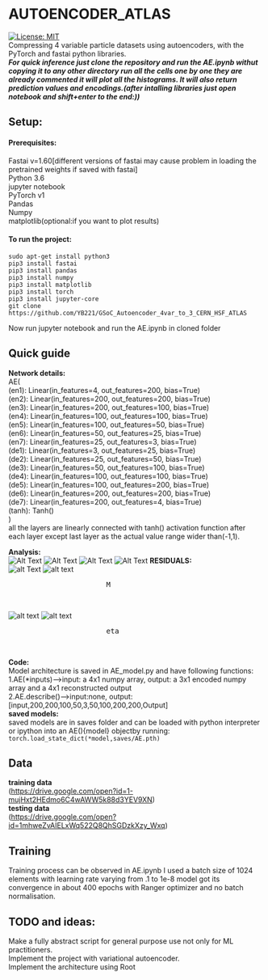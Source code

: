 # AUTOENCODER_ATLAS
[![License: MIT](https://img.shields.io/badge/License-MIT-yellow.svg)](https://opensource.org/licenses/MIT)<br />
Compressing 4 variable particle datasets using autoencoders, with the PyTorch and fastai python libraries.<br />
***For quick inference just clone the repository and run the AE.ipynb withut copying it to any other directory run all the cells one by one they are already commented it will plot all the histograms. It will also return prediction values and encodings.(after intalling libraries just open notebook and shift+enter to the end:))***  



## Setup:
#### Prerequisites:
Fastai v=1.60[different versions of fastai may cause problem in loading the pretrained weights if saved with fastai]<br />
Python 3.6<br />
jupyter notebook<br />
PyTorch v1<br />
Pandas<br />
Numpy<br />
matplotlib(optional:if you want to plot results)<br />

#### To run the project:

```
sudo apt-get install python3
pip3 install fastai
pip3 install pandas
pip3 install numpy
pip3 install matplotlib
pip3 install torch
pip3 install jupyter-core
git clone https://github.com/YB221/GSoC_Autoencoder_4var_to_3_CERN_HSF_ATLAS
```

Now run jupyter notebook and run the AE.ipynb in cloned folder

## Quick guide
**Network details:**
<br />AE(
  <br />(en1): Linear(in_features=4, out_features=200, bias=True)
  <br />(en2): Linear(in_features=200, out_features=200, bias=True)
  <br />(en3): Linear(in_features=200, out_features=100, bias=True)
  <br />(en4): Linear(in_features=100, out_features=100, bias=True)
  <br />(en5): Linear(in_features=100, out_features=50, bias=True)
  <br />(en6): Linear(in_features=50, out_features=25, bias=True)
  <br />(en7): Linear(in_features=25, out_features=3, bias=True)
  <br />(de1): Linear(in_features=3, out_features=25, bias=True)
  <br />(de2): Linear(in_features=25, out_features=50, bias=True)
  <br />(de3): Linear(in_features=50, out_features=100, bias=True)
  <br />(de4): Linear(in_features=100, out_features=100, bias=True)
  <br />(de5): Linear(in_features=100, out_features=200, bias=True)
  <br />(de6): Linear(in_features=200, out_features=200, bias=True)
  <br />(de7): Linear(in_features=200, out_features=4, bias=True)
  <br />(tanh): Tanh()<br />
)<br />
all the layers are linearly connected with tanh() activation function after each layer except last layer as the actual value range wider than(-1,1).

**Analysis:** <br />
![Alt Text](https://github.com/YB221/GSoC_Autoencoder_4var_to_3_CERN_HSF_ATLAS/blob/master/images/M.jpeg)
![Alt Text](https://github.com/YB221/GSoC_Autoencoder_4var_to_3_CERN_HSF_ATLAS/blob/master/images/eta.jpeg)
![Alt Text](https://github.com/YB221/GSoC_Autoencoder_4var_to_3_CERN_HSF_ATLAS/blob/master/images/phi.jpeg)
![Alt Text](https://github.com/YB221/GSoC_Autoencoder_4var_to_3_CERN_HSF_ATLAS/blob/master/images/pt.jpeg)
**RESIDUALS:**<br />
![alt Text](https://github.com/YB221/GSoC_Autoencoder_4var_to_3_CERN_HSF_ATLAS/blob/master/images/download%20(1).png)
![alt text](https://github.com/YB221/GSoC_Autoencoder_4var_to_3_CERN_HSF_ATLAS/blob/master/images/download%20(2).png)<br />
 <pre>                       M                                                  phi</pre><br />
![alt text](https://github.com/YB221/GSoC_Autoencoder_4var_to_3_CERN_HSF_ATLAS/blob/master/images/download%20(3).png)
![alt text](https://github.com/YB221/GSoC_Autoencoder_4var_to_3_CERN_HSF_ATLAS/blob/master/images/download%20(4).png)<br />
 <pre>                       eta                                                pt</pre><br />

**Code:**<br /> Model architecture is saved in AE_model.py and have following functions:<br />
1.AE(*inputs)-->input: a 4x1 numpy array, output: a 3x1 encoded numpy array and a 4x1 reconstructed output<br />
2.AE.describe()-->input:none, output:[input,200,200,100,50,3,50,100,200,200,Output]<br />
**saved models:**<br />
saved models are in saves folder and can be loaded with python interpreter or ipython into an AE(){model} objectby running:<br />
`torch.load_state_dict(*model,saves/AE.pth)`

## Data <br />
**training data**<br />
(https://drive.google.com/open?id=1-mujHxt2HEdmo6C4wAWW5k88d3YEV9XN)<br />
**testing data**<br />
(https://drive.google.com/open?id=1mhweZvAIELxWq522Q8QhSGDzkXzy_Wxq)<br />
## Training<br />
Training process can be observed in AE.ipynb I used a batch size of 1024 elements with learning rate varying from .1 to 1e-8
model got its convergence in about 400 epochs with Ranger optimizer and no batch normalisation.

## TODO and ideas:
Make a fully abstract script for general purpose use not only for ML practitioners.<br />
Implement the project with variational autoencoder.<br />
Implement the architecture using Root
